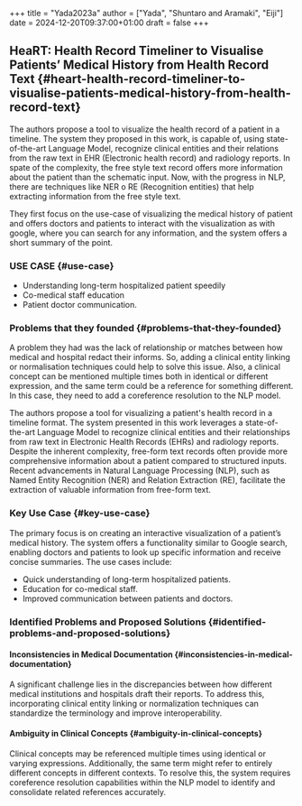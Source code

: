 +++
title = "Yada2023a"
author = ["Yada", "Shuntaro and Aramaki", "Eiji"]
date = 2024-12-20T09:37:00+01:00
draft = false
+++

## HeaRT: Health Record Timeliner to Visualise Patients’ Medical History from Health Record Text {#heart-health-record-timeliner-to-visualise-patients-medical-history-from-health-record-text}

The authors propose a tool to visualize the health record of a patient in a
timeline. The system they proposed in this work, is capable of, using
state-of-the-art Language Model, recognize clinical entities and their relations
from the raw text in EHR (Electronic health record) and radiology reports. In
spate of the complexity, the free style text record offers more information
about the patient than the schematic input. Now, with the progress in NLP, there
are techniques like NER o RE (Recognition entities) that help extracting
information from the free style text.

They first focus on the use-case of visualizing the medical history of patient
and offers doctors and patients to interact with the visualization as with
google, where you can search for any information, and the system offers a short
summary of the point.


### USE CASE {#use-case}

-   Understanding long-term hospitalized patient speedily
-   Co-medical staff education
-   Patient doctor communication.


### Problems that they founded {#problems-that-they-founded}

A problem they had was the lack of relationship or matches between how medical
and hospital redact their informs. So, adding a clinical entity linking or
normalisation techniques could help to solve this issue. Also, a clinical
concept can be mentioned multiple times both in identical or different
expression, and the same term could be a reference for something different. In
this case, they need to add a coreference resolution to the NLP model.

The authors propose a tool for visualizing a patient's health record in a
timeline format. The system presented in this work leverages a state-of-the-art
Language Model to recognize clinical entities and their relationships from raw
text in Electronic Health Records (EHRs) and radiology reports. Despite the
inherent complexity, free-form text records often provide more comprehensive
information about a patient compared to structured inputs. Recent advancements
in Natural Language Processing (NLP), such as Named Entity Recognition (NER) and
Relation Extraction (RE), facilitate the extraction of valuable information from
free-form text.


### Key Use Case {#key-use-case}

The primary focus is on creating an interactive visualization of a patient’s
medical history. The system offers a functionality similar to Google search,
enabling doctors and patients to look up specific information and receive
concise summaries. The use cases include:

-   Quick understanding of long-term hospitalized patients.
-   Education for co-medical staff.
-   Improved communication between patients and doctors.


### Identified Problems and Proposed Solutions {#identified-problems-and-proposed-solutions}


#### Inconsistencies in Medical Documentation {#inconsistencies-in-medical-documentation}

A significant challenge lies in the discrepancies between how different medical
institutions and hospitals draft their reports. To address this, incorporating
clinical entity linking or normalization techniques can standardize the
terminology and improve interoperability.


#### Ambiguity in Clinical Concepts {#ambiguity-in-clinical-concepts}

Clinical concepts may be referenced multiple times using identical or varying
expressions. Additionally, the same term might refer to entirely different
concepts in different contexts. To resolve this, the system requires coreference
resolution capabilities within the NLP model to identify and consolidate related
references accurately.
